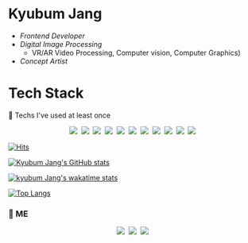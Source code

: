 <!-- ![header](https://capsule-render.vercel.app/api?type=Slice&color=auto&height=300&section=header&text=Kyubum%20Jang&fontColor=000&fontSize=90&animation=fadeIn)  -->

# Kyubum Jang

-   _Frontend Developer_
-   _Digital Image Processing_
    -   VR/AR Video Processing, Computer vision, Computer Graphics)
-   _Concept Artist_

# Tech Stack

<p align="left"> 🌱 Techs I've used at least once </p>
<p align="center">
<img src="https://img.shields.io/badge/C++-00599C?style=flat-square&logo=C%2B%2B&logoColor=white"/></a>&nbsp 
<img src="https://img.shields.io/badge/Python-3766AB?style=flat-square&logo=Python&logoColor=white"/></a>&nbsp 
<img src="https://img.shields.io/badge/HTML5-E34F26?style=flat-square&logo=HTML5&logoColor=white"/></a>&nbsp 
<img src="https://img.shields.io/badge/JavaScript-F7DF1E?style=flat-square&logo=Javascript&logoColor=white"/></a>&nbsp 
<img src="https://img.shields.io/badge/TypeScript-3178C6?style=flat-square&logo=TypeScript&logoColor=white"/></a>&nbsp 
<img src="hhttps://img.shields.io/badge/React-61DAFB?style=flat-square&logo=React&logoColor=white"/></a>&nbsp 
<img src="https://img.shields.io/badge/styled_components-DB7093?style=flat-square&logo=styled-components&logoColor=white"/></a>&nbsp 
<img src="https://img.shields.io/badge/Node.js-339933?style=flat-square&logo=Node.js&logoColor=white"/></a>&nbsp 
<img src="https://img.shields.io/badge/MySQL-4479A1?style=flat-square&logo=MySQL&logoColor=white"/></a>&nbsp 
<img src="https://img.shields.io/badge/MongoDB-47A248?style=flat-square&logo=MongoDB&logoColor=white"/></a>&nbsp 
<img src="https://img.shields.io/badge/aws-232F3E?style=flat-square&logo=Amazon-AWS&logoColor=white"/></a>&nbsp

[![Hits](https://hits.seeyoufarm.com/api/count/incr/badge.svg?url=https%3A%2F%2Fgithub.com%2FKyubumJang&count_bg=%23B5C3C8&title_bg=%2398B4BE&icon=&icon_color=%23000000&title=Hits&edge_flat=false)](https://hits.seeyoufarm.com)

[![Kyubum Jang's GitHub stats](https://github-readme-stats.vercel.app/api?username=KyubumJang&hide=prs&count_private=true&show_icons=true&theme=dracula)](https://github.com/kyubumJang)

[![kyubum Jang's wakatime stats](https://github-readme-stats.vercel.app/api/wakatime?username=KyubumJang)](https://github-readme-stats.vercel.app/api/wakatime?username=KyubumJang)

[![Top Langs](https://github-readme-stats.vercel.app/api/top-langs/?username=kyubumJang&exclude_repo=2016104158,2015100592,2019103219,ARMYCODING,hub,android_makingApp&layout=compact)](https://github.com/KyubumJang)

<h3 align="left"> 💬 ME </h3>
<p align="center">
<a href="https://velog.io/@jkb2221"><img src="https://img.shields.io/badge/Tech_Blog-11B48A?style=flat-square&logo=Vimeo&logoColor=white&link=https://velog.io/@jkb2221"/></a>&nbsp <a href="https://www.instagram.com/kyubum_j/"><img src="https://img.shields.io/badge/Instagram-E4405F?style=flat-square&logo=Instagram&logoColor=white&link=https://www.instagram.com/kyubum_j/"/></a>&nbsp <a href=https://www.facebook.com/kyubumJ"><img src="https://img.shields.io/badge/Facebook-3b5998?style=flat-square&logo=Facebook&logoColor=white&link=https://www.facebook.com/profile.php?id=100003462678420/"></a>&nbsp

<!--
  - 영상 미디어는 TV, 휴대전화, 영화를 통해 소비되는 2D 영상과 HMD 등을 통한 VR/AR 영상, 멀티뷰 3D, 라이트 필드, 호로그램 등 입체 공간 영상을 포함한다. 디지털 영상 미디어의 질적/양적 팽창과 인공지능 기술의 접목으로 지능화/고도화 되며 자율주행/국방/의료/교육 등 타 산업으로 기술 및 서비스가 확산되고 있다. 영상 신호처리 분야의 중요성과 파급력은 업청나게 크다.
  - UHD/8K/16K, VR/MR/3D, 3D Audio, Light-Field/Multi-View, Point Cloud, Hologram에 대해서 연구하고 싶고 관련하여 공부를 할 예정이다.
  - 영상처리 수업의 김휘용 교수님의 영향을 많이 받아 DIP쪽 관련 분야에 관심을 많이 가지고 공부하고 있다. Realistic Media, Intelligent Media, Efficient Media. 3가지에 중점을 두어 공부를 한다. 실감나는 소통과 체험, 컴퓨터를 똑똑하게 만들어 자동으로 처리, 비용 효율적인 서비스를 통한 현실 가능성에 중점을 둘 것이다.

**KyubumJang/KyubumJang** is a ✨ _special_ ✨ repository because its `README.md` (this file) appears on your GitHub profile.

Here are some ideas to get you started:

- 🔭 I’m currently working on ...
- 🌱 I’m currently learning ...
- 👯 I’m looking to collaborate on ...
- 🤔 I’m looking for help with ...
- 💬 Ask me about ...
-
- 😄 Pronouns: ...
- ⚡ Fun fact: ...

[![Readme Card](https://github-readme-stats.vercel.app/api/pin/?username=KyubumJang&repo=Daehan_Tech)](https://github.com/KyubumJang/Daehan_Tech)

[![Readme Card](https://github-readme-stats.vercel.app/api/pin/?username=KyubumJang&repo=rwrw-web)](https://github.com/KyubumJang/rwrw-web)

[![kyubum Jang's wakatime stats](https://github-readme-stats.vercel.app/api/wakatime?username=kyubumJang)](https://github.com/KyubumJang)

  * 나란히 두고 싶을 때
<a href="https://github-readme-stats.vercel.app/api/top-langs/?username=kyubumJang&exclude_repo=2016104158,2015100592,2019103219,ARMYCODING,hub,android_makingApp&layout=compact">
  <img align="center" src="https://github-readme-stats.vercel.app/api/top-langs/?username=kyubumJang&exclude_repo=2016104158,2015100592,2019103219,ARMYCODING,hub,android_makingApp&layout=compact" />
</a>

<a href="https://github-readme-stats.vercel.app/api/wakatime?username=KyubumJang">
  <img align="center" src="https://github-readme-stats.vercel.app/api/wakatime?username=KyubumJang" />
</a>

Test Wakatime
-->

